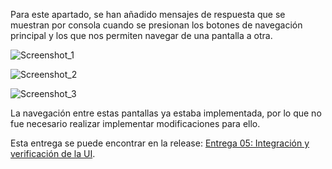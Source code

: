 Para este apartado, se han añadido mensajes de respuesta que se muestran por consola cuando se presionan los botones de navegación principal y los que nos permiten navegar de una pantalla a otra.

![Screenshot_1](https://github.com/ikergcalvino/SoundShare/assets/90251807/187b64a2-dfb8-46e7-8a8f-cc80e478fe90)

![Screenshot_2](https://github.com/ikergcalvino/SoundShare/assets/90251807/9cf62bc3-85ae-43bb-a845-2821db1e322c)


![Screenshot_3](https://github.com/ikergcalvino/SoundShare/assets/90251807/5f52aff7-94de-46bf-89df-b1e54c6063eb)

La navegación entre estas pantallas ya estaba implementada, por lo que no fue necesario realizar implementar modificaciones para ello.

Esta entrega se puede encontrar en la
release: [Entrega 05: Integración y verificación de la UI](https://github.com/ikergcalvino/SoundShare/releases/tag/v0.1).